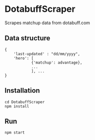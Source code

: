 # DotabuffScraper
Scrapes matchup data from dotabuff.com

## Data structure
```
{
    'last-updated' : "dd/mm/yyyy",
    'hero': [
            {'matchup': advantage},
            ...
            ], ...
}
```

## Installation
```git clone https://github.com/liangchunn/DotabuffScraper
cd DotabuffScraper
npm install
```

## Run
```npm start```
